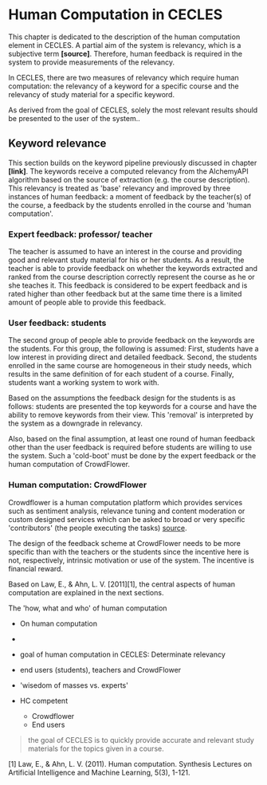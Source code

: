 # Human Computation in CECLES
This chapter is dedicated to the description of the human computation element in CECLES. A partial aim of the system is relevancy, which is a subjective term **[source]**. Therefore, human feedback is required in the system to provide measurements of the relevancy.

In CECLES, there are two measures of relevancy which require human computation: the relevancy of a keyword for a specific course and the relevancy of study material for a specific keyword. 

As derived from the goal of CECLES, solely the most relevant results should be presented to the user of the system.. 

## Keyword relevance
This section builds on the keyword pipeline previously discussed in chapter **[link]**. The keywords receive a computed relevancy from the AlchemyAPI algorithm based on the source of extraction (e.g. the course description). 
This relevancy is treated as 'base' relevancy and improved by three instances of human feedback: a moment of feedback by the teacher(s) of the course, a feedback by the students enrolled in the course and 'human computation'.

### Expert feedback: professor/ teacher
The teacher is assumed to have an interest in the course and providing good and relevant study material for his or her students. As a result, the teacher is able to provide feedback on whether the keywords extracted and ranked from the course description correctly represent the course as he or she teaches it. This feedback is considered to be expert feedback and is rated higher than other feedback but at the same time there is a limited amount of people able to provide this feedback.

### User feedback: students
The second group of people able to provide feedback on the keywords are the students. For this group, the following is assumed: First, students have a low interest in providing direct and detailed feedback. Second, the students enrolled in the same course are homogeneous in their study needs, which results in the same definition of for each student of a course. Finally, students want a working system to work with. 

Based on the assumptions the feedback design for the students is as follows: students are presented the top keywords for a course and have the ability to remove keywords from their view. This 'removal' is interpreted by the system as a downgrade in relevancy.

Also, based on the final assumption, at least one round of human feedback other than the user feedback is required before students are willing to use the system. Such a 'cold-boot' must be done by the expert feedback or the human computation of CrowdFlower.

### Human computation: CrowdFlower
Crowdflower is a human computation platform which provides services such as sentiment analysis, relevance tuning and content moderation or custom designed services which can be asked to broad or very specific 'contributors' (the people executing the tasks) [source](http://www.crowdflower.com/overview). 

The design of the feedback scheme at CrowdFlower needs to be more specific than with the teachers or the students since the incentive here is not, respectively, intrinsic motivation or use of the system. The incentive is financial reward. 





Based on Law, E., & Ahn, L. V. [2011][1], the central aspects of human computation are explained in the next sections.

The 'how, what and who' of human computation 

* On human computation
* 
* goal of human computation in CECLES: Determinate relevancy
* end users (students), teachers and CrowdFlower
 * 'wisedom of masses vs. experts'


* HC competent
	* Crowdflower
	* End users

> the goal of CECLES is to quickly provide accurate and relevant study materials for the topics given in a course.



[1] Law, E., & Ahn, L. V. (2011). Human computation. Synthesis Lectures on Artificial Intelligence and Machine Learning, 5(3), 1-121.
